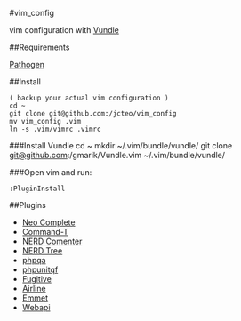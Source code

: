 #vim_config

vim configuration with [Vundle](https://github.com/gmarik/Vundle.vim)

##Requirements

[Pathogen](https://github.com/tpope/vim-pathogen)

##Install

	( backup your actual vim configuration )
	cd ~
	git clone git@github.com:/jcteo/vim_config
	mv vim_config .vim
	ln -s .vim/vimrc .vimrc
	
###Install Vundle
	cd ~
	mkdir ~/.vim/bundle/vundle/
	git clone git@github.com:/gmarik/Vundle.vim ~/.vim/bundle/vundle/

###Open vim and run:

	:PluginInstall

##Plugins

*	[Neo Complete](http://github.com/Shougo/neocomplete.vim)
*	[Command-T](http://github.com/wincent/Command-T)
*	[NERD Comenter](http://github.com/scrooloose/nerdcommenter)
*	[NERD Tree](http://github.com/scrooloose/nerdtree)
*	[phpqa](http://github.com/joonty/vim-phpqa)
*	[phpunitqf](http://github.com/joonty/vim-phpunitqf)
*	[Fugitive](http://github.com/tpope/vim-fugitive)
*	[Airline](http://github.com/bling/vim-airline)
*	[Emmet](http://github.com/mattn/emmet-vim)
*	[Webapi](http://github.com/mattn/webapi-vim)

